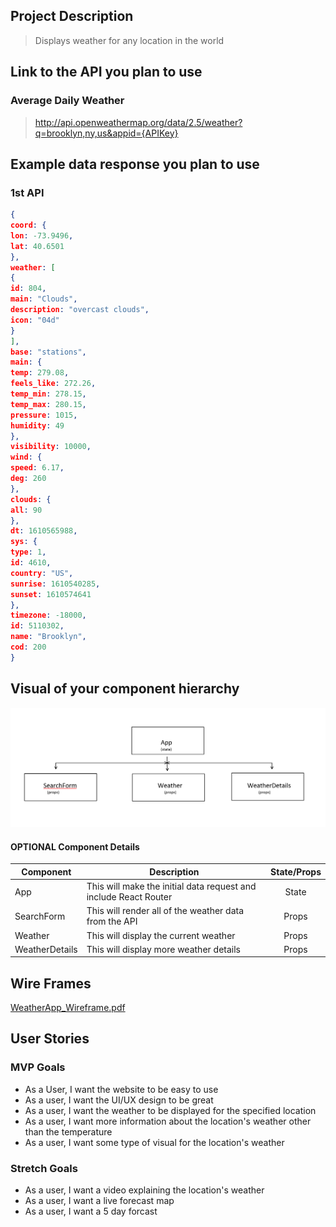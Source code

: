 ## Project Description 
> Displays weather for any location in the world

## Link to the API you plan to use
### Average Daily Weather
> http://api.openweathermap.org/data/2.5/weather?q=brooklyn,ny,us&appid={APIKey}
## Example data response you plan to use

### 1st API
```json
{
coord: {
lon: -73.9496,
lat: 40.6501
},
weather: [
{
id: 804,
main: "Clouds",
description: "overcast clouds",
icon: "04d"
}
],
base: "stations",
main: {
temp: 279.08,
feels_like: 272.26,
temp_min: 278.15,
temp_max: 280.15,
pressure: 1015,
humidity: 49
},
visibility: 10000,
wind: {
speed: 6.17,
deg: 260
},
clouds: {
all: 90
},
dt: 1610565988,
sys: {
type: 1,
id: 4610,
country: "US",
sunrise: 1610540285,
sunset: 1610574641
},
timezone: -18000,
id: 5110302,
name: "Brooklyn",
cod: 200
}
```

## Visual of your component hierarchy
![Componenet Hierarcy](/Component_Hierarchy.PNG)


#### OPTIONAL Component Details
| Component | Description | State/Props
| --- | --- | :---: |
| App | This will make the initial data request and include React Router | State |
| SearchForm | This will render all of the weather data from the API | Props |
| Weather| This will display the current weather | Props |
| WeatherDetails| This will display more weather details| Props |

## Wire Frames
[WeatherApp_Wireframe.pdf](https://git.generalassemb.ly/SEIR-1130/project-2/files/3728/WeatherApp_Wireframe.pdf)

## User Stories

### MVP Goals
* As a User, I want the website to be easy to use
* As a user, I want the UI/UX design to be great
* As a user, I want the weather to be displayed for the specified location
* As a user, I want more information about the location's weather other than the temperature
* As a user, I want some type of visual for the location's weather

### Stretch Goals
* As a user, I want a video explaining the location's weather
* As a user, I want a live forecast map
* As a user, I want a 5 day forcast

